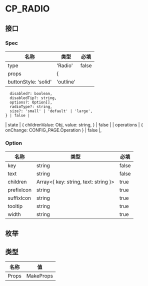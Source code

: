 # CP_RADIO

## 接口

### Spec
| 名称 | 类型 | 必填 |
| --- | --- | --- |
| type | 'Radio' | false |
| props | {
      buttonStyle: 'solid' | 'outline'
      disabled?: boolean,
      disabledTip?: string,
      options?: Option[],
      radioType?: string,
      size?: 'small' | 'default' | 'large',
    } | false |
| state | {
      childrenValue: Obj,
      value: string,
    } | false |
| operations | {
      onChange: CONFIG_PAGE.Operation
    } | false |,
### Option
| 名称 | 类型 | 必填 |
| --- | --- | --- |
| key | string | false |
| text | string | false |
| children | Array<{ key: string, text: string }> | true |
| prefixIcon | string | true |
| suffixIcon | string | true |
| tooltip | string | true |
| width | string | true |

## 枚举



## 类型

| 名称 | 值 |
| --- | --- |
| Props | MakeProps<Spec> |
